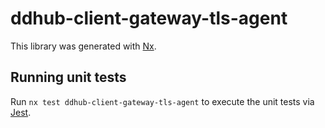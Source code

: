 # ddhub-client-gateway-tls-agent

This library was generated with [Nx](https://nx.dev).

## Running unit tests

Run `nx test ddhub-client-gateway-tls-agent` to execute the unit tests via [Jest](https://jestjs.io).

